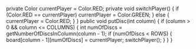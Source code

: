 private Color currentPlayer = Color.RED;
private void switchPlayer() {
if (Color.RED == currentPlayer)
currentPlayer = Color.GREEN;
} else {
currentPlayer = Color.RED;
}
}
public void putDisc(int column) {
if (column > 0 && column <= COLUMNS) {
int numOfDiscs =
getNumberOfDiscsInColumn(column - 1);
if (numOfDiscs < ROWS) {
board[column - 1][numOfDiscs] =
currentPlayer;
switchPlayer();
}
}
}

